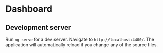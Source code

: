 # Dashboard

## Development server

Run `ng serve` for a dev server. Navigate to `http://localhost:4400/`. The application will automatically reload if you change any of the source files.
